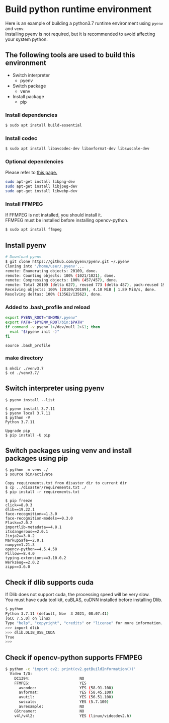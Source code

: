# Build python runtime environment
Here is an example of building a python3.7 runtime environment using `pyenv` and `venv`.  
Installing pyenv is not required, but it is recommended to avoid affecting your system python.  

## The following tools are used to build this environment
* Switch interpreter
  * pyenv
* Switch package
  * venv
* Install package
  * pip

### Install dependencies
```bash
$ sudo apt install build-essential
```  
### Install codec
```bash
$ sudo apt install libavcodec-dev libavformat-dev libswscale-dev
```  
### Optional dependencies
Please refer to <a href="https://docs.opencv.org/4.x/d2/de6/tutorial_py_setup_in_ubuntu.html">this page.</a>
```bash
sudo apt-get install libpng-dev
sudo apt-get install libjpeg-dev
sudo apt-get install libwebp-dev
```  

### Install FFMPEG
If FFMPEG is not installed, you should install it.  
FFMPEG must be installed before installing opencv-python.  
```bash
$ sudo apt install ffmpeg
```  

## Install pyenv
```bash
# Download pyenv
$ git clone https://github.com/pyenv/pyenv.git ~/.pyenv
Cloning into '/home/user/.pyenv'...
remote: Enumerating objects: 20109, done.
remote: Counting objects: 100% (1021/1021), done.
remote: Compressing objects: 100% (457/457), done.
remote: Total 20109 (delta 627), reused 773 (delta 487), pack-reused 19088
Receiving objects: 100% (20109/20109), 4.10 MiB | 1.89 MiB/s, done.
Resolving deltas: 100% (13562/13562), done.

```  

### Added to .bash_profile and reload
```bash
export PYENV_ROOT="$HOME/.pyenv"
export PATH="$PYENV_ROOT/bin:$PATH"
if command -v pyenv 1>/dev/null 2>&1; then
  eval "$(pyenv init -)"
fi
```  
```bash: Reload $HOME/.bash_profile
source .bash_profile
```
### make directory
```
$ mkdir ./venv3.7
$ cd ./venv3.7/
```
## Switch interpreter using pyenv
```
$ pyenv install --list

$ pyenv install 3.7.11
$ pyenv local 3.7.11
$ python -V
Python 3.7.11

Upgrade pip
$ pip install -U pip
```

## Switch packages using venv and install packages using pip
```
$ python -m venv ./
$ source bin/activate

Copy requirements.txt from disaster dir to current dir
$ cp ../disaster/requirements.txt ./
$ pip install -r requirements.txt

$ pip freeze
click==8.0.3
dlib==19.22.1
face-recognition==1.3.0
face-recognition-models==0.3.0
Flask==2.0.2
importlib-metadata==4.8.1
itsdangerous==2.0.1
Jinja2==3.0.2
MarkupSafe==2.0.1
numpy==1.21.3
opencv-python==4.5.4.58
Pillow==8.4.0
typing-extensions==3.10.0.2
Werkzeug==2.0.2
zipp==3.6.0
```
## Check if dlib supports cuda
If Dlib does not support cuda, the processing speed will be very slow.  
You must have cuda tool kit, cuBLAS, cuDNN installed before installing Dlib.  
```bash
$ python
Python 3.7.11 (default, Nov  3 2021, 08:07:41) 
[GCC 7.5.0] on linux
Type "help", "copyright", "credits" or "license" for more information.
>>> import dlib
>>> dlib.DLIB_USE_CUDA
True
>>> 
```
## Check if opencv-python supports FFMPEG
```bash
$ python -c 'import cv2; print(cv2.getBuildInformation())'
  Video I/O:
    DC1394:                      NO
    FFMPEG:                      YES
      avcodec:                   YES (58.91.100)
      avformat:                  YES (58.45.100)
      avutil:                    YES (56.51.100)
      swscale:                   YES (5.7.100)
      avresample:                NO
    GStreamer:                   NO
    v4l/v4l2:                    YES (linux/videodev2.h)
```
